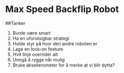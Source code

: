 # Max Speed Backflip Robot

##Tanker

1. Burde være smart
2. Ha en uforutsigbar strategi
3. Holde styr på hvor den andre roboten er
4. Lage en lock-on feature
5. Hvit linje overrider alt
6. Unngå å rygge når mulig
7. Bruke aksellerometer for å merke at vi blir dytta?
